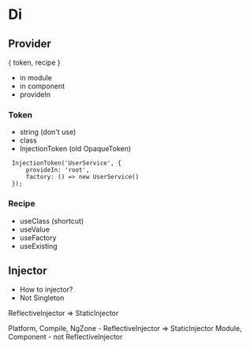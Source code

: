 # Di


## Provider

{ token, recipe }

- in module
- in component
- provideIn

### Token

- string (don't use)
- class
- InjectionToken  (old OpaqueToken)

```
 InjectionToken('UserService', {
     provideIn: 'root',
     factory: () => new UserService()
 });
```

### Recipe

- useClass (shortcut)
- useValue
- useFactory
- useExisting


## Injector

- How to injector?
- Not Singleton


ReflectiveInjector => StaticInjector

Platform, Compile, NgZone - ReflectiveInjector => StaticInjector
Module, Component - not ReflectiveInjector




